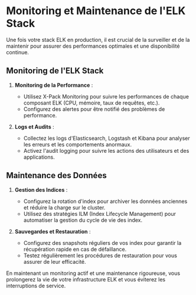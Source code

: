 # Monitoring et Maintenance de l'ELK Stack

Une fois votre stack ELK en production, il est crucial de la surveiller et de la maintenir pour assurer des performances optimales et une disponibilité continue.

## Monitoring de l'ELK Stack

1. **Monitoring de la Performance** :
   - Utilisez X-Pack Monitoring pour suivre les performances de chaque composant ELK (CPU, mémoire, taux de requêtes, etc.).
   - Configurez des alertes pour être notifié des problèmes de performance.

2. **Logs et Audits** :
   - Collectez les logs d'Elasticsearch, Logstash et Kibana pour analyser les erreurs et les comportements anormaux.
   - Activez l'audit logging pour suivre les actions des utilisateurs et des applications.

## Maintenance des Données

1. **Gestion des Indices** :
   - Configurez la rotation d'index pour archiver les données anciennes et réduire la charge sur le cluster.
   - Utilisez des stratégies ILM (Index Lifecycle Management) pour automatiser la gestion du cycle de vie des index.

2. **Sauvegardes et Restauration** :
   - Configurez des snapshots réguliers de vos index pour garantir la récupération rapide en cas de défaillance.
   - Testez régulièrement les procédures de restauration pour vous assurer de leur efficacité.

En maintenant un monitoring actif et une maintenance rigoureuse, vous prolongerez la vie de votre infrastructure ELK et vous éviterez les interruptions de service.